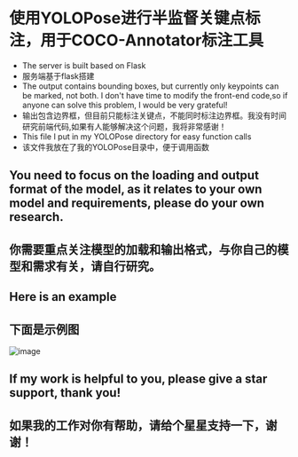 
# 使用YOLOPose进行半监督关键点标注，用于COCO-Annotator标注工具
* The server is built based on Flask
* 服务端基于flask搭建
* The output contains bounding boxes, but currently only keypoints can be marked, not both. I don't have time to modify the front-end code,so if anyone can solve this problem, I would be very grateful!
* 输出包含边界框，但目前只能标注关键点，不能同时标注边界框。我没有时间研究前端代码,如果有人能够解决这个问题，我将非常感谢！
* This file I put in my YOLOPose directory for easy function calls
* 该文件我放在了我的YOLOPose目录中，便于调用函数

## You need to focus on the loading and output format of the model, as it relates to your own model and requirements, please do your own research.
## 你需要重点关注模型的加载和输出格式，与你自己的模型和需求有关，请自行研究。

## Here is an example
## 下面是示例图
![image](https://user-images.githubusercontent.com/110366985/226363804-4c699fd2-fc61-4b5f-9156-8f14c43f9138.png)

## If my work is helpful to you, please give a star support, thank you!
## 如果我的工作对你有帮助，请给个星星支持一下，谢谢！
